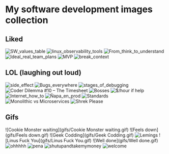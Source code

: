 My software development images collection
==========================================

Liked
-------

![SW_values_table](SW_values_table.jpg)
![linux_observability_tools](linux_observability_tools.png)
![From_think_to_understand](From_think_to_understand.jpg)
![Ideal_real_team_plans](Ideal_real_team_plans.png)
![MVP](MVP.png)
![break_context](break_context.jpg)


LOL (laughing out loud)
-------------------------
![side_effect](LOL/side_effect.jpg)
![Bugs_everywhere](LOL/Bugs_everywhere.jpg)
![stages_of_debugging](LOL/stages_of_debugging.jpg)
![Coder Dilemma #10 – The Timesheet](LOL/timesheet.jpg)
![Bosses](LOL/Bosses.gif)
![$/hour if help](LOL/Cost.jpg)
![Internet_how_to](LOL/Internet_how_to.jpg)
![Ñapa_en_prod](LOL/Ñapa_en_prod.jpg)
![Standards](LOL/Standards.png)
![Monolithic vs Microservices](LOL/Monolithic_vs_microservices.jpg)
![Shrek Please](LOL/Please.jpg)


Gifs
------

![Cookie Monster waiting](gifs/Cookie Monster waiting.gif)
![Feels down](gifs/Feels down.gif)
![Geek Codding](gifs/Geek Codding.gif)
![Lemings](gifs/Lemings.gif)
![Linus Fuck You](gifs/Linus Fuck You.gif)
![Well done](gifs/Well done.gif)
![ohhhhh](gifs/ohhhhh.gif)
![pena](gifs/pena.gif)
![shutupandtakemymoney](gifs/shutupandtakemymoney.gif)
![welcome](gifs/welcome.gif)

